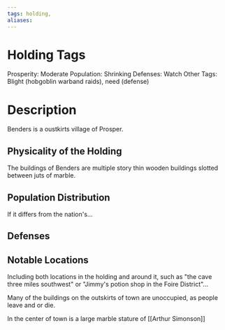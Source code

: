 ```yaml
---
tags: holding,
aliases:
---
```


# Holding Tags
Prosperity: Moderate
Population: Shrinking
Defenses: Watch
Other Tags: Blight (hobgoblin warband raids), need (defense)

# Description
Benders is a oustkirts village of Prosper.
## Physicality of the Holding
The buildings of Benders are multiple story thin wooden buildings slotted between juts of marble.

## Population Distribution
If it differs from the nation's...

## Defenses

## Notable Locations
Including both locations in the holding and around it, such as "the cave three miles southwest" or "Jimmy's potion shop in the Foire District"...

Many of the buildings on the outskirts of town are unoccupied, as people leave and or die.

In the center of town is a large marble stature of [[Arthur Simonson]]


